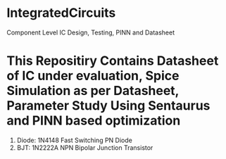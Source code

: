 # IntegratedCircuits
Component Level IC Design, Testing, PINN and Datasheet

# This Repositiry Contains Datasheet of IC under evaluation, Spice Simulation as per Datasheet, Parameter Study Using Sentaurus and PINN based optimization 
1. Diode: 1N4148 Fast Switching PN Diode
2. BJT: 1N2222A NPN Bipolar Junction Transistor 

